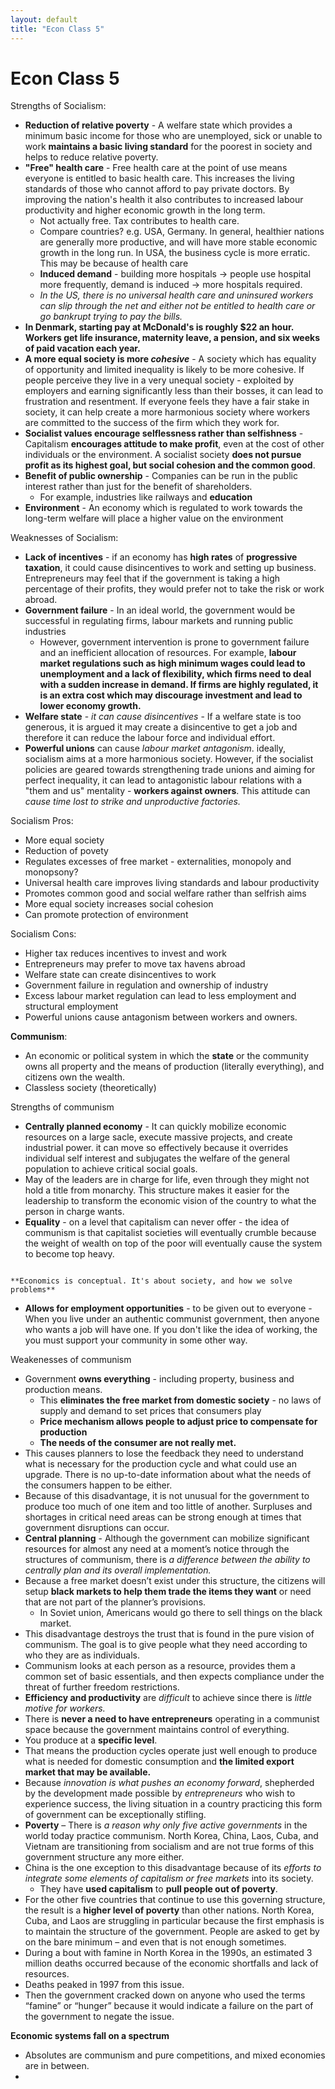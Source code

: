 ```yaml
---
layout: default
title: "Econ Class 5"
---
```

# Econ Class 5

Strengths of Socialism:
- **Reduction of relative poverty** - A welfare state which provides a minimum basic income for those who are unemployed, sick or unable to work **maintains a basic living standard** for the poorest in society and helps to reduce relative poverty.
- **"Free" health care** - Free health care at the point of use means everyone is entitled to basic health care. This increases the living standards of those who cannot afford to pay private doctors. By improving the nation's health it also contributes to increased labour productivity and higher economic growth in the long term.
	- Not actually free. Tax contributes to health care.
	- Compare countries? e.g. USA, Germany. In general, healthier nations are generally more productive, and will have more stable economic growth in the long run. In USA, the business cycle is more erratic. This may be because of health care
	- **Induced demand** - building more hospitals -> people use hospital more frequently, demand is induced -> more hospitals required.
	- *In the US, there is no universal health care and uninsured workers can slip through the net and either not be entitled to health care or go bankrupt trying to pay the bills.*
- **In Denmark, starting pay at McDonald's is roughly $22 an hour. Workers get life insurance, maternity leave, a pension, and six weeks of paid vacation each year.**
- **A more equal society is more *cohesive*** - A society which has equality of opportunity and limited inequality is likely to be more cohesive. If people perceive they live in a very unequal society - exploited by employers and earning significantly less than their bosses, it can lead to frustration and resentment. If everyone feels they have a fair stake in society, it can help create a more harmonious society where workers are committed to the success of the firm which they work for.
- **Socialist values encourage selflessness rather than selfishness** - Capitalism **encourages attitude to make profit**, even at the cost of other individuals or the environment. A socialist society **does not pursue profit as its highest goal, but social cohesion and the common good**.
- **Benefit of public ownership** - Companies can be run in the public interest rather than just for the benefit of shareholders. 
	- For example, industries like railways and **education**
- **Environment** - An economy which is regulated to work towards the long-term welfare will place a higher value on the environment

Weaknesses of Socialism:
- **Lack of incentives** - if an economy has **high rates** of **progressive taxation**, it could cause disincentives to work and setting up business. Entrepreneurs may feel that if the government is taking a high percentage of their profits, they would prefer not to take the risk or work abroad.
- **Government failure** - In an ideal world, the government would be successful in regulating firms, labour markets and running public industries
	- However, government intervention is prone to government failure and an inefficient allocation of resources. For example, **labour market regulations such as high minimum wages could lead to unemployment and a lack of flexibility, which firms need to deal with a sudden increase in demand. If firms are highly regulated, it is an extra cost which may discourage investment and lead to lower economy growth.**
- **Welfare state** - *it can cause disincentives* - If a welfare state is too generous, it is argued it may create a disincentive to get a job and therefore it can reduce the labour force and individual effort.
- **Powerful unions** can cause *labour market antagonism*. ideally, socialism aims at a more harmonious society. However, if the socialist policies are geared towards strengthening trade unions and aiming for perfect inequality, it can lead to antagonistic labour relations with a "them and us" mentality - **workers against owners**. This attitude can *cause time lost to strike and unproductive factories.*

Socialism Pros:
- More equal society
- Reduction of povety
- Regulates excesses of free market - externalities, monopoly and monopsony?
- Universal health care improves living standards and labour productivity
- Promotes common good and social welfare rather than selfrish aims
- More equal society increases social cohesion
- Can promote protection of environment

Socialism Cons:
- Higher tax reduces incentives to invest and work
- Entrepreneurs may prefer to move tax havens abroad
- Welfare state can create disincentives to work
- Government failure in regulation and ownership of industry
- Excess labour market regulation can lead to less employment and structural employment
- Powerful unions cause antagonism between workers and owners.

**Communism**:
- An economic or political system in which the **state** or the community owns all property and the means of production (literally everything), and citizens own the wealth.
- Classless society (theoretically)

Strengths of communism
- **Centrally planned economy** - It can quickly mobilize economic resources on a large sacle, execute massive projects, and create industrial power. it can move so effectively because it overrides individual self interest and subjugates the welfare of the general population to achieve critical social goals.
- May of the leaders are in charge for life, even through they might not hold a title from monarchy. This structure makes it easier for the leadership to transform the economic vision of the country to what the person in charge wants.
- **Equality** - on a level that capitalism can never offer - the idea of communism is that capitalist societies will eventually crumble because the weight of wealth on top of the poor will eventually cause the system to become top heavy.

```ad-important

**Economics is conceptual. It's about society, and how we solve problems**
```

- **Allows for employment opportunities** - to be given out to everyone - When you live under an authentic communist government, then anyone who wants a job will have one. If you don't like the idea of working, the you must support your community in some other way.

Weakenesses of communism
- Government **owns everything** - including property, business and production means.
	- This **eliminates the free market from domestic society** - no laws of supply and demand to set prices that consumers play
	- **Price mechanism allows people to adjust price to compensate for production**
	- **The needs of the consumer are not really met.**
- This causes planners to lose the feedback they need to understand what is necessary for the production cycle and what could use an upgrade. There is no up-to-date information about what the needs of the consumers happen to be either.
- Because of this disadvantage, it is not unusual for the government to produce too much of one item and too little of another. Surpluses and shortages in critical need areas can be strong enough at times that government disruptions can occur.
- **Central planning** - Although the government can mobilize significant resources for almost any need at a moment’s notice through the structures of communism, there is *a difference between the ability to centrally plan and its overall implementation.*
- Because a free market doesn’t exist under this structure, the citizens will setup **black markets to help them trade the items they want** or need that are not part of the planner’s provisions.
	- In Soviet union, Americans would go there to sell things on the black market.
- This disadvantage destroys the trust that is found in the pure vision of communism. The goal is to give people what they need according to who they are as individuals.
- Communism looks at each person as a resource, provides them a common set of basic essentials, and then expects compliance under the threat of further freedom restrictions.
- **Efficiency and productivity** are *difficult* to achieve since there is *little motive for workers.*
- There is **never a need to have entrepreneurs** operating in a communist space because the government maintains control of everything.
- You produce at a **specific level**.
- That means the production cycles operate just well enough to produce what is needed for domestic consumption and **the limited export market that may be available.**
- Because *innovation is what pushes an economy forward*, shepherded by the development made possible by *entrepreneurs* who wish to experience success, the living situation in a country practicing this form of government can be exceptionally stifling.
- **Poverty** – There is *a reason why only five active governments* in the world today practice communism. North Korea, China, Laos, Cuba, and Vietnam are transitioning from socialism and are not true forms of this government structure any more either.
- China is the one exception to this disadvantage because of its *efforts to integrate some elements of capitalism or free markets* into its society.
	- They have **used capitalism** to **pull people out of poverty**.
- For the other five countries that continue to use this governing structure, the result is a **higher level of poverty** than other nations. North Korea, Cuba, and Laos are struggling in particular because the first emphasis is to maintain the structure of the government. People are asked to get by on the bare minimum – and even that is not enough sometimes.
- During a bout with famine in North Korea in the 1990s, an estimated 3 million deaths occurred because of the economic shortfalls and lack of resources.
- Deaths peaked in 1997 from this issue.
- Then the government cracked down on anyone who used the terms “famine” or “hunger” because it would indicate a failure on the part of the government to negate the issue.

**Economic systems fall on a spectrum**
- Absolutes are communism and pure competitions, and mixed economies are in between.
- 